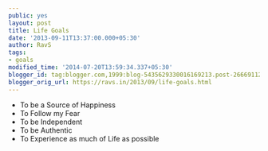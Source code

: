 ```yaml
---
public: yes
layout: post
title: Life Goals
date: '2013-09-11T13:37:00.000+05:30'
author: RavS
tags:
- goals
modified_time: '2014-07-20T13:59:34.337+05:30'
blogger_id: tag:blogger.com,1999:blog-5435629330016169213.post-2666911272148678771
blogger_orig_url: https://ravs.in/2013/09/life-goals.html
---
```


- To be a Source of Happiness
- To Follow my Fear
- To be Independent
- To be Authentic
- To Experience as much of Life as possible
